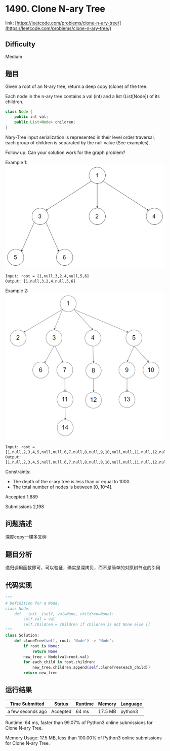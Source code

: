 # 1490. Clone N-ary Tree

link: [https://leetcode.com/problems/clone-n-ary-tree/](https://leetcode.com/problems/clone-n-ary-tree/)

## Difficulty
Medium

## 题目

Given a root of an N-ary tree, return a deep copy (clone) of the tree.

Each node in the n-ary tree contains a val (int) and a list (List[Node]) of its children.

```java
class Node {
    public int val;
    public List<Node> children;
}
```

Nary-Tree input serialization is represented in their level order traversal, each group of children is separated by the null value (See examples).

Follow up: Can your solution work for the graph problem?


Example 1:
![example1](narytreeexample1.png)
```
Input: root = [1,null,3,2,4,null,5,6]
Output: [1,null,3,2,4,null,5,6]
```

Example 2:
![example2](narytreeexample2.png)
```
Input: root = [1,null,2,3,4,5,null,null,6,7,null,8,null,9,10,null,null,11,null,12,null,13,null,null,14]
Output: [1,null,2,3,4,5,null,null,6,7,null,8,null,9,10,null,null,11,null,12,null,13,null,null,14]
```

Constraints:
- The depth of the n-ary tree is less than or equal to 1000.
- The total number of nodes is between [0, 10^4].

Accepted
1,889

Submissions
2,198

## 问题描述
深度copy一棵多叉树

## 题目分析
递归调用函数即可，可以验证，确实是深拷贝，而不是简单的对原树节点的引用

## 代码实现

```python
"""
# Definition for a Node.
class Node:
    def __init__(self, val=None, children=None):
        self.val = val
        self.children = children if children is not None else []
"""
class Solution:
    def cloneTree(self, root: 'Node') -> 'Node':
        if root is None:
            return None
        new_tree = Node(val=root.val)
        for each_child in root.children:
            new_tree.children.append(self.cloneTree(each_child))
        return new_tree
```

## 运行结果

| Time Submitted | Status                                   | Runtime | Memory  | Language |
| -------------- | ---------------------------------------- | ------- | -------- | -------- |
| a few seconds ago |	Accepted	| 		64 ms	| 17.5 MB		| python3|


Runtime: 64 ms, faster than 99.07% of Python3 online submissions for Clone N-ary Tree.

Memory Usage: 17.5 MB, less than 100.00% of Python3 online submissions for Clone N-ary Tree.
